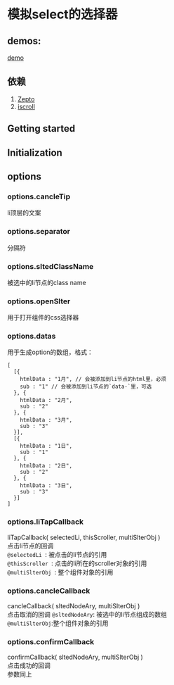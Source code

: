 # 模拟select的选择器
## demos:
[demo](https://github.com/narutowyh/multiSlter/tree/master/demos)
## 依赖
1. [Zepto](http://zeptojs.com/)
2. [iscroll](https://github.com/cubiq/iscroll)
## Getting started
## Initialization
## options
### options.cancleTip
li顶层的文案
### options.separator
分隔符
### options.sltedClassName
被选中的li节点的class name
### options.openSlter
用于打开组件的css选择器
### options.datas
用于生成option的数组，格式：

```
[
  [{
    htmlData : "1月", // 会被添加到li节点的html里，必须
    sub : "1" // 会被添加到li节点的`data-`里，可选
  }, {
    htmlData : "2月",
    sub : "2"
  }, {
    htmlData : "3月",
    sub : "3"
  }],
  [{
    htmlData : "1日",
    sub : "1"
  }, {
    htmlData : "2日",
    sub : "2"
  }, {
    htmlData : "3日",
    sub : "3"
  }]
]
```
### options.liTapCallback
liTapCallback( selectedLi, thisScroller, multiSlterObj )  
点击li节点的回调  
`@selectedLi `: 被点击的li节点的引用  
`@thisScroller `: 点击的li所在的scroller对象的引用  
`@multiSlterObj `: 整个组件对象的引用
### options.cancleCallback
cancleCallback( sltedNodeAry, multiSlterObj )   
点击取消的回调
`@sltedNodeAry`: 被选中的li节点组成的数组  
`@multiSlterObj`:整个组件对象的引用  
### options.confirmCallback
confirmCallback( sltedNodeAry, multiSlterObj )   
点击成功的回调  
参数同上
